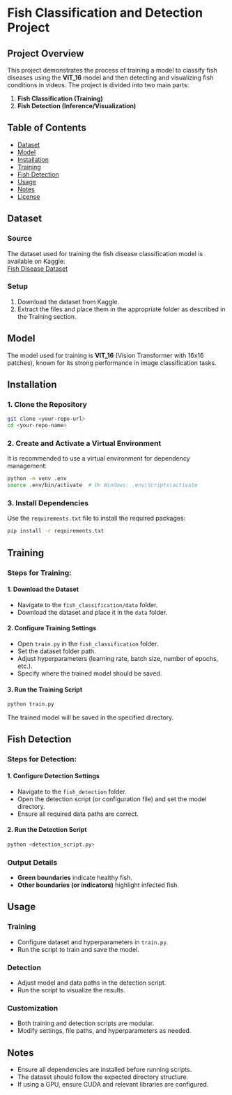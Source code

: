 # Fish Classification and Detection Project

## Project Overview

This project demonstrates the process of training a model to classify fish diseases using the **VIT_16** model and then detecting and visualizing fish conditions in videos. The project is divided into two main parts:

1. **Fish Classification (Training)**
2. **Fish Detection (Inference/Visualization)**

## Table of Contents

- [Dataset](#dataset)
- [Model](#model)
- [Installation](#installation)
- [Training](#training)
- [Fish Detection](#fish-detection)
- [Usage](#usage)
- [Notes](#notes)
- [License](#license)

## Dataset

### Source

The dataset used for training the fish disease classification model is available on Kaggle:  
[Fish Disease Dataset](https://www.kaggle.com/datasets/alaamahmoud2010/fish-disease)

### Setup

1. Download the dataset from Kaggle.
2. Extract the files and place them in the appropriate folder as described in the Training section.

## Model

The model used for training is **VIT_16** (Vision Transformer with 16x16 patches), known for its strong performance in image classification tasks.

## Installation

### 1. Clone the Repository

```bash
git clone <your-repo-url>
cd <your-repo-name>
```

### 2. Create and Activate a Virtual Environment

It is recommended to use a virtual environment for dependency management:

```bash
python -m venv .env
source .env/bin/activate  # On Windows: .env\Scripts\activate
```

### 3. Install Dependencies

Use the `requirements.txt` file to install the required packages:

```bash
pip install -r requirements.txt
```

## Training

### Steps for Training:

#### 1. Download the Dataset

- Navigate to the `fish_classification/data` folder.
- Download the dataset and place it in the `data` folder.

#### 2. Configure Training Settings

- Open `train.py` in the `fish_classification` folder.
- Set the dataset folder path.
- Adjust hyperparameters (learning rate, batch size, number of epochs, etc.).
- Specify where the trained model should be saved.

#### 3. Run the Training Script

```bash
python train.py
```

The trained model will be saved in the specified directory.

## Fish Detection

### Steps for Detection:

#### 1. Configure Detection Settings

- Navigate to the `fish_detection` folder.
- Open the detection script (or configuration file) and set the model directory.
- Ensure all required data paths are correct.

#### 2. Run the Detection Script

```bash
python <detection_script.py>
```

### Output Details

- **Green boundaries** indicate healthy fish.
- **Other boundaries (or indicators)** highlight infected fish.

## Usage

### Training

- Configure dataset and hyperparameters in `train.py`.
- Run the script to train and save the model.

### Detection

- Adjust model and data paths in the detection script.
- Run the script to visualize the results.

### Customization

- Both training and detection scripts are modular.
- Modify settings, file paths, and hyperparameters as needed.

## Notes

- Ensure all dependencies are installed before running scripts.
- The dataset should follow the expected directory structure.
- If using a GPU, ensure CUDA and relevant libraries are configured.